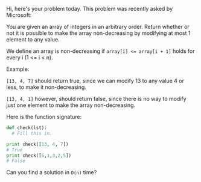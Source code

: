 Hi, here's your problem today. This problem was recently asked by Microsoft:

You are given an array of integers in an arbitrary order. Return whether or not it is possible to make the array non-decreasing by modifying at most 1 element to any value.

We define an array is non-decreasing if `array[i] <= array[i + 1]` holds for every i (1 <= i < n).

Example:

`[13, 4, 7]` should return true, since we can modify 13 to any value 4 or less, to make it non-decreasing.

`[13, 4, 1]` however, should return false, since there is no way to modify just one element to make the array non-decreasing.

Here is the function signature:

```python
def check(lst):
  # Fill this in.

print check([13, 4, 7])
# True
print check([5,1,3,2,5])
# False
```

Can you find a solution in `O(n)` time?
